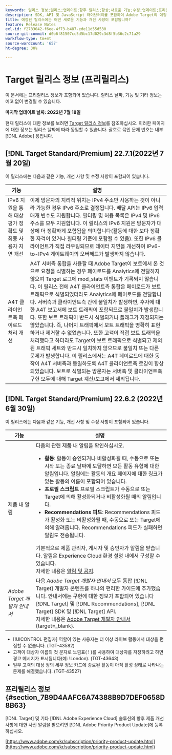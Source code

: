 ```yaml
---
keywords: 릴리스 정보;릴리스;업데이트;향후 릴리스;향상;새로운 기능;수정;업데이트;프리릴리스
description: SDK, API 및 JavaScript 라이브러리를 포함하여 Adobe Target의 예정된 릴리스에 포함된 새로운 기능, 개선 사항 및 수정 내용에 대해 알아봅니다.
title: 예정된 릴리스에는 어떤 새로운 기능과 개선 사항이 포함됩니까?
feature: Release Notes
exl-id: f2783042-f6ee-4f73-b487-ede11d55d530
source-git-commit: d0b6f81507cc5d5bc17d029c3d8f5b36c2c71a29
workflow-type: tm+mt
source-wordcount: '657'
ht-degree: 30%

---
```


# Target 릴리스 정보 (프리릴리스)

이 문서에는 프리릴리스 정보가 포함되어 있습니다. 릴리스 날짜, 기능 및 기타 정보는 예고 없이 변경될 수 있습니다.

**마지막 업데이트 날짜: 2022년 7월 18일**

현재 릴리스에 대한 정보를 보려면 [Target 릴리스 정보](release-notes.md)를 참조하십시오. 이러한 페이지에 대한 정보는 릴리스 날짜에 따라 동일할 수 있습니다. 괄호로 묶인 문제 번호는 내부 [!DNL Adobe] 용입니다.

## [!DNL Target Standard/Premium] 22.7.1(2022년 7월 20일)

이 릴리스에는 다음과 같은 기능, 개선 사항 및 수정 사항이 포함되어 있습니다.

| 기능 | 설명 |
| --- | --- |
| IPv6 지원을 통해 대상 평가 정확도 및 최종 사용자 지연 개선 | 이제 방문자의 지리적 위치는 IPv4 주소만 사용하는 것이 아니라 가능한 경우 IPv6 주소로 결정됩니다. 배달 API는 IPv6 입력 매개 변수도 지원합니다. 필터링 및 허용 목록은 IPv4 및 IPv6 주소를 모두 지원합니다. 이 릴리스의 IPv6 지원은 방문자가 대상에 더 정확하게 포함됨을 의미합니다(활동에 대한 보다 정확한 자격이 있거나 필터링 기준에 포함될 수 있음). 또한 IPv6 클라이언트가 직접 라우팅되므로 데이터 지연을 개선하여 IPv6-to-IPv4 게이트웨이의 오버헤드가 발생하지 않습니다. |
| A4T 클라이언트측 페이로드 처리 개선 | A4T 서버측 통합을 사용할 때 Adobe Target이 보트에서 온 것으로 요청을 식별하는 경우 페이로드를 Analytics에 전달하지 않으며 Target 로그에 mod_stats 이벤트가 기록되지 않습니다. 이 릴리스 전에 A4T 클라이언트측 통합은 페이로드가 보트 트래픽으로 식별되었더라도 Analytics에 페이로드를 전달합니다. 서버측과 클라이언트측 간에 불일치가 발생하면, 후자에 대한 A4T 보고서에 보트 트래픽이 포함되므로 불일치가 발생합니다. 또한 보트 트래픽이 반드시 식별되거나 플래그가 지정되지는 않았습니다. 즉, 나머지 트래픽에서 보트 트래픽을 명확히 표현하거나 제거할 수 없었습니다. 또한 고객이 직접 보트 트래픽을 처리했다고 하더라도 Target이 보트 트래픽으로 식별되고 제외된 트래픽 세트와 반드시 일치하지 않으므로 불일치 또는 다른 문제가 발생합니다. 이 릴리스에서는 A4T 페이로드에 대한 동작이 A4T 서버측과 동일하도록 A4T 클라이언트측 로깅이 향상되었습니다. 보트로 식별되는 방문자는 서버측 및 클라이언트측 구현 모두에 대해 Target 계산/보고에서 제외됩니다. |

## [!DNL Target Standard/Premium] 22.6.2 (2022년 6월 30일)

이 릴리스에는 다음과 같은 기능, 개선 사항 및 수정 사항이 포함되어 있습니다.

| 기능 | 설명 |
| --- | ---  |
| 제품 내 알림 | 다음의 관련 제품 내 알림을 확인하십시오.<ul><li>**활동**: 활동이 승인되거나 비활성화될 때, 수동으로 또는 시작 또는 종료 날짜에 도달하면 모든 활동 유형에 대한 알림입니다. 알림에는 활동의 개요 페이지에 대한 링크가 있는 활동의 이름이 포함되어 있습니다.</li><li>**프로필 스크립트** 프로필 스크립트가 수동으로 또는 Target에 의해 활성화되거나 비활성화될 때의 알림입니다.</li><li>**Recommendations 피드**: Recommendations 피드가 활성화 또는 비활성화될 때, 수동으로 또는 Target에 의해 알려줍니다. Recommendations 피드가 실패하면 알림도 전송됩니다.</li></ul> 기본적으로 제품 관리자, 게시자 및 승인자가 알림을 받습니다. 알림은 Experience Cloud 환경 설정 내에서 구성할 수 있습니다.<br>자세한 내용은 [알림 및 공지](/help/main/c-intro/understand-the-target-ui.md#notifications-announcements). |
| *Adobe Target 개발자 안내서* | 다음 *Adobe Target 개발자 안내서* 모두 통합 [!DNL Target] 개발자 콘텐츠를 하나의 편리한 가이드에 추가했습니다. 안내서에는 구현에 대한 정보가 포함되어 있습니다 [!DNL Target] 및 [!DNL Recommendations], [!DNL Target] SDK 및 [!DNL Target] API.<br>자세한 내용은 [Adobe Target 개발자 안내서](https://developer.adobe.com/target/){target=_blank}. |

* [!UICONTROL 편집자] 역할이 있는 사용자는 더 이상 라이브 활동에서 대상을 편집할 수 없습니다. (TGT-43582)
* 고객이 대상자 이름의 첫 문자로 느낌표( ! )를 사용하여 대상자를 저장하려고 하면 경고 메시지가 표시됩니다(예: !London). (TGT-43643)
* 일부 고객의 대상 정의 세부 정보 카드에 종료된 활동이 아직 활성 상태로 나타나는 문제를 해결했습니다. (TGT-43527)

## 프리릴리스 정보 {#section_7B9D4AAFC6A74388B9D7DEF0658D8B63}

[!DNL Target] 및 기타 [!DNL Adobe Experience Cloud] 솔루션의 향후 제품 개선 사항에 대한 사전 알림을 받으려면 [!DNL Adobe Priority Product Update]에 등록하십시오.

[https://www.adobe.com/kr/subscription/priority-product-update.html](https://www.adobe.com/kr/subscription/priority-product-update.html)
